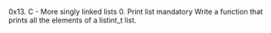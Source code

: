 0x13. C - More singly linked lists
0. Print list
mandatory
Write a function that prints all the elements of a listint_t list.
